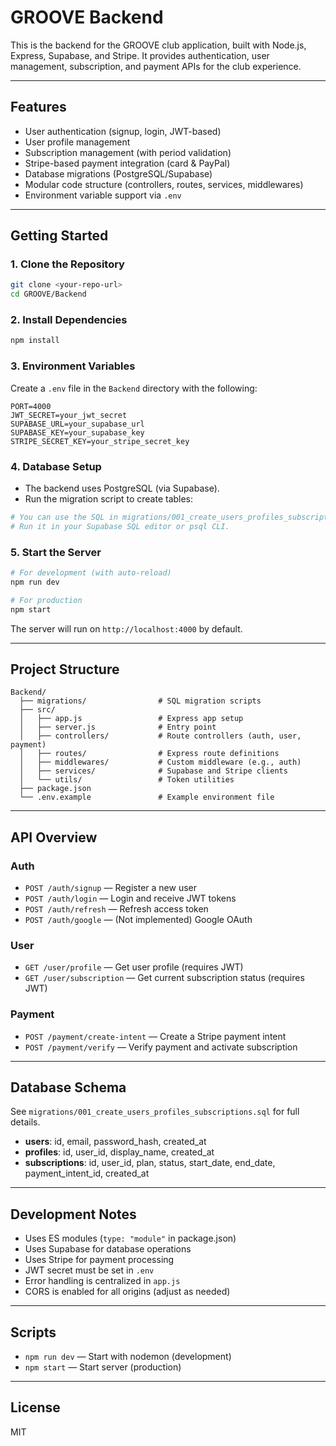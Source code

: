 # GROOVE Backend

This is the backend for the GROOVE club application, built with Node.js, Express, Supabase, and Stripe. It provides authentication, user management, subscription, and payment APIs for the club experience.

---

## Features

- User authentication (signup, login, JWT-based)
- User profile management
- Subscription management (with period validation)
- Stripe-based payment integration (card & PayPal)
- Database migrations (PostgreSQL/Supabase)
- Modular code structure (controllers, routes, services, middlewares)
- Environment variable support via `.env`

---

## Getting Started

### 1. Clone the Repository

```bash
git clone <your-repo-url>
cd GROOVE/Backend
```

### 2. Install Dependencies

```bash
npm install
```

### 3. Environment Variables

Create a `.env` file in the `Backend` directory with the following:

```
PORT=4000
JWT_SECRET=your_jwt_secret
SUPABASE_URL=your_supabase_url
SUPABASE_KEY=your_supabase_key
STRIPE_SECRET_KEY=your_stripe_secret_key
```

### 4. Database Setup

- The backend uses PostgreSQL (via Supabase).
- Run the migration script to create tables:

```bash
# You can use the SQL in migrations/001_create_users_profiles_subscriptions.sql
# Run it in your Supabase SQL editor or psql CLI.
```

### 5. Start the Server

```bash
# For development (with auto-reload)
npm run dev

# For production
npm start
```

The server will run on `http://localhost:4000` by default.

---

## Project Structure

```
Backend/
  ├── migrations/                # SQL migration scripts
  ├── src/
  │   ├── app.js                 # Express app setup
  │   ├── server.js              # Entry point
  │   ├── controllers/           # Route controllers (auth, user, payment)
  │   ├── routes/                # Express route definitions
  │   ├── middlewares/           # Custom middleware (e.g., auth)
  │   ├── services/              # Supabase and Stripe clients
  │   └── utils/                 # Token utilities
  ├── package.json
  └── .env.example               # Example environment file
```

---

## API Overview

### Auth

- `POST /auth/signup` — Register a new user
- `POST /auth/login` — Login and receive JWT tokens
- `POST /auth/refresh` — Refresh access token
- `POST /auth/google` — (Not implemented) Google OAuth

### User

- `GET /user/profile` — Get user profile (requires JWT)
- `GET /user/subscription` — Get current subscription status (requires JWT)

### Payment

- `POST /payment/create-intent` — Create a Stripe payment intent
- `POST /payment/verify` — Verify payment and activate subscription

---

## Database Schema

See `migrations/001_create_users_profiles_subscriptions.sql` for full details.

- **users**: id, email, password_hash, created_at
- **profiles**: id, user_id, display_name, created_at
- **subscriptions**: id, user_id, plan, status, start_date, end_date, payment_intent_id, created_at

---

## Development Notes

- Uses ES modules (`type: "module"` in package.json)
- Uses Supabase for database operations
- Uses Stripe for payment processing
- JWT secret must be set in `.env`
- Error handling is centralized in `app.js`
- CORS is enabled for all origins (adjust as needed)

---

## Scripts

- `npm run dev` — Start with nodemon (development)
- `npm start` — Start server (production)

---

## License

MIT 